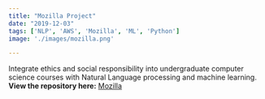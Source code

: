```yaml
---
title: "Mozilla Project"
date: "2019-12-03"
tags: ['NLP', 'AWS', 'Mozilla', 'ML', 'Python']
image: './images/mozilla.png'

---
```


Integrate ethics and social responsibility into undergraduate
computer science courses with Natural Language processing and machine learning. **View the repository here:** [Mozilla]

<!--- reference links --->
[Mozilla]: <https://github.com/Allegheny-Mozilla-Fellows/textMining>
[Allegheny Mozilla Fellow]: <https://amf.netlify.com>
